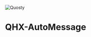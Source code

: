 ![Quosty](https://user-images.githubusercontent.com/80058327/110216381-3811cf80-7eaf-11eb-9b0d-f4506ce21bad.png)
# QHX-AutoMessage
